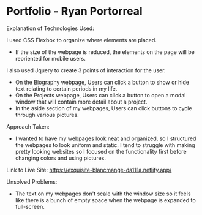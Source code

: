 # Portfolio - Ryan Portorreal

Explanation of Technologies Used:

I used CSS Flexbox to organize where elements are placed.
- If the size of the webpage is reduced, the elements on the page will be reoriented for mobile users.

I also used Jquery to create 3 points of interaction for the user.
- On the Biography webpage, Users can click a button to show or hide text relating to certain periods in my life.
- On the Projects webpage, Users can click a button to open a modal window that will contain more detail about a project.
- In the aside section of my webpages, Users can click buttons to cycle through various pictures.

Approach Taken:
- I wanted to have my webpages look neat and organized, so I structured the webpages to look uniform and static. I tend to struggle with making pretty looking websites so I focused on the functionality first before changing colors and using pictures.

Link to Live Site:
https://exquisite-blancmange-da111a.netlify.app/

Unsolved Problems:
- The text on my webpages don't scale with the window size so it feels like there is a bunch of empty space when the webpage is expanded to full-screen.
